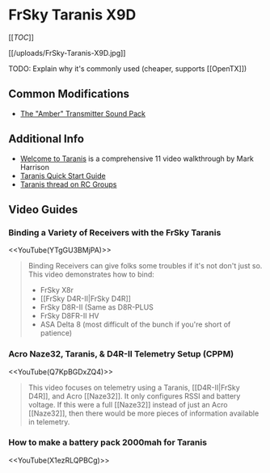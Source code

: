 # FrSky Taranis X9D

[[_TOC_]]

[[/uploads/FrSky-Taranis-X9D.jpg]]

TODO: Explain why it's commonly used (cheaper, supports [[OpenTX]])

## Common Modifications

* [The "Amber" Transmitter Sound Pack](http://www.rcgroups.com/forums/showthread.php?t=2151914)

## Additional Info

* [Welcome to Taranis](https://www.youtube.com/playlist?list=PLMHmTVklKwOJxLKf43yQFWt0qlU0q3vJR) is a comprehensive 11 video walkthrough by Mark Harrison
* [Taranis Quick Start Guide](/uploads/Taranis_Quick_Start_Guide.pdf)
* [Taranis thread on RC Groups](http://www.rcgroups.com/forums/showthread.php?t=1866206)

## Video Guides

### Binding a Variety of Receivers with the FrSky Taranis

<<YouTube(YTgGU3BMjPA)>>

> Binding Receivers can give folks some troubles if it's not don't just so. This video demonstrates how to bind:
>
> * FrSky X8r
> * [[FrSky D4R-II|FrSky D4R]]
> * FrSky D8R-II (Same as D8R-PLUS
> * FrSky D8FR-II HV
> * ASA Delta 8 (most difficult of the bunch if you're short of patience)

### Acro Naze32, Taranis, & D4R-II Telemetry Setup (CPPM)

<<YouTube(Q7KpBGDxZQ4)>>

> This video focuses on telemetry using a Taranis, [[D4R-II|FrSky D4R]], and Acro [[Naze32]]. It only configures RSSI and battery voltage. If this were a full [[Naze32]] instead of just an Acro [[Naze32]], then there would be more pieces of information available in telemetry.

### How to make a battery pack 2000mah for Taranis

<<YouTube(X1ezRLQPBCg)>>
